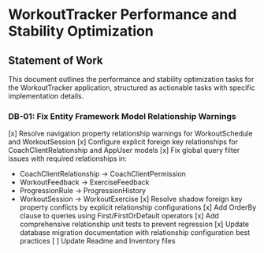 # WorkoutTracker Performance and Stability Optimization

## Statement of Work

This document outlines the performance and stability optimization tasks for the WorkoutTracker application, structured as actionable tasks with specific implementation details.


### DB-01: Fix Entity Framework Model Relationship Warnings
[x] Resolve navigation property relationship warnings for WorkoutSchedule and WorkoutSession
[x] Configure explicit foreign key relationships for CoachClientRelationship and AppUser models
[x] Fix global query filter issues with required relationships in:
  - CoachClientRelationship → CoachClientPermission
  - WorkoutFeedback → ExerciseFeedback
  - ProgressionRule → ProgressionHistory
  - WorkoutSession → WorkoutExercise
[x] Resolve shadow foreign key property conflicts by explicit relationship configurations
[x] Add OrderBy clause to queries using First/FirstOrDefault operators
[x] Add comprehensive relationship unit tests to prevent regression
[x] Update database migration documentation with relationship configuration best practices
[ ] Update Readme and Inventory files

